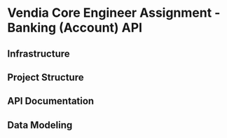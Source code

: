# Vendia Core Engineer Assignment - Banking (Account) API

## Infrastructure

## Project Structure

## API Documentation

## Data Modeling